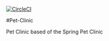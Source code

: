[![CircleCI](https://circleci.com/gh/varun5299/sfg-pet-clinic.svg?style=svg&circle-token=276e0194f4cc35641a584f8b946040ed9bfc6e7c)](https://app.circleci.com/pipelines/github/varun5299/sfg-pet-clinic)


#Pet-Clinic 

Pet Clinic based of the Spring Pet Clinic
